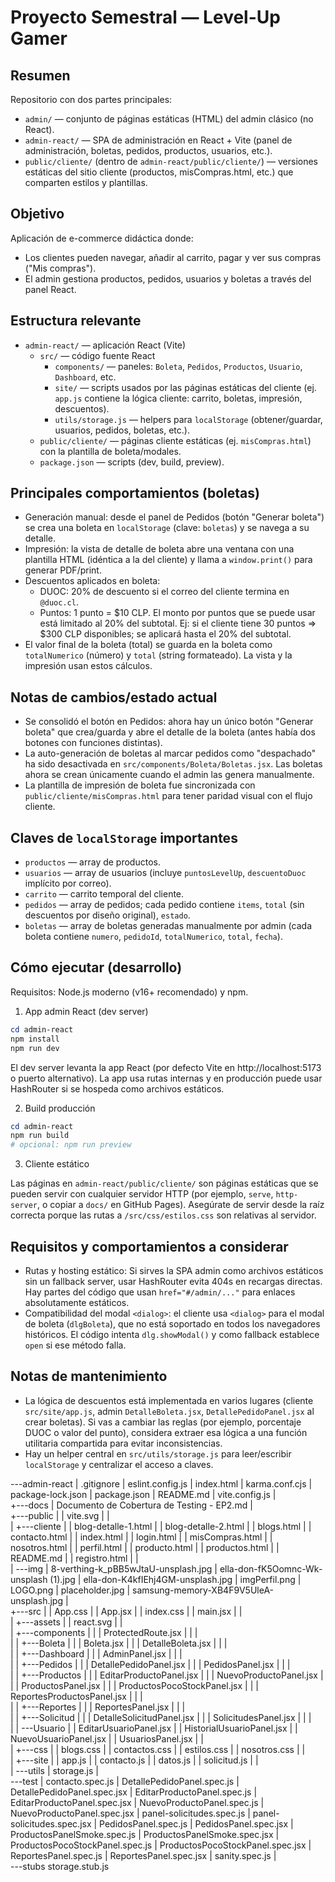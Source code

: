 # Proyecto Semestral — Level-Up Gamer

Resumen
-------
Repositorio con dos partes principales:

- `admin/` — conjunto de páginas estáticas (HTML) del admin clásico (no React).
- `admin-react/` — SPA de administración en React + Vite (panel de administración, boletas, pedidos, productos, usuarios, etc.).
- `public/cliente/` (dentro de `admin-react/public/cliente/`) — versiones estáticas del sitio cliente (productos, misCompras.html, etc.) que comparten estilos y plantillas.

Objetivo
--------
Aplicación de e-commerce didáctica donde:
- Los clientes pueden navegar, añadir al carrito, pagar y ver sus compras ("Mis compras").
- El admin gestiona productos, pedidos, usuarios y boletas a través del panel React.

Estructura relevante
--------------------
- `admin-react/` — aplicación React (Vite)
  - `src/` — código fuente React
    - `components/` — paneles: `Boleta`, `Pedidos`, `Productos`, `Usuario`, `Dashboard`, etc.
    - `site/` — scripts usados por las páginas estáticas del cliente (ej. `app.js` contiene la lógica cliente: carrito, boletas, impresión, descuentos).
    - `utils/storage.js` — helpers para `localStorage` (obtener/guardar, usuarios, pedidos, boletas, etc.).
  - `public/cliente/` — páginas cliente estáticas (ej. `misCompras.html`) con la plantilla de boleta/modales.
  - `package.json` — scripts (dev, build, preview).

Principales comportamientos (boletas)
-----------------------------------
- Generación manual: desde el panel de Pedidos (botón "Generar boleta") se crea una boleta en `localStorage` (clave: `boletas`) y se navega a su detalle.
- Impresión: la vista de detalle de boleta abre una ventana con una plantilla HTML (idéntica a la del cliente) y llama a `window.print()` para generar PDF/print.
- Descuentos aplicados en boleta:
  - DUOC: 20% de descuento si el correo del cliente termina en `@duoc.cl`.
  - Puntos: 1 punto = $10 CLP. El monto por puntos que se puede usar está limitado al 20% del subtotal. Ej: si el cliente tiene 30 puntos => $300 CLP disponibles; se aplicará hasta el 20% del subtotal.
- El valor final de la boleta (total) se guarda en la boleta como `totalNumerico` (número) y `total` (string formateado). La vista y la impresión usan estos cálculos.

Notas de cambios/estado actual
-----------------------------
- Se consolidó el botón en Pedidos: ahora hay un único botón "Generar boleta" que crea/guarda y abre el detalle de la boleta (antes había dos botones con funciones distintas).
- La auto-generación de boletas al marcar pedidos como "despachado" ha sido desactivada en `src/components/Boleta/Boletas.jsx`. Las boletas ahora se crean únicamente cuando el admin las genera manualmente.
- La plantilla de impresión de boleta fue sincronizada con `public/cliente/misCompras.html` para tener paridad visual con el flujo cliente.

Claves de `localStorage` importantes
-----------------------------------
- `productos` — array de productos.
- `usuarios` — array de usuarios (incluye `puntosLevelUp`, `descuentoDuoc` implícito por correo).
- `carrito` — carrito temporal del cliente.
- `pedidos` — array de pedidos; cada pedido contiene `items`, `total` (sin descuentos por diseño original), `estado`.
- `boletas` — array de boletas generadas manualmente por admin (cada boleta contiene `numero`, `pedidoId`, `totalNumerico`, `total`, `fecha`).

Cómo ejecutar (desarrollo)
--------------------------
Requisitos: Node.js moderno (v16+ recomendado) y npm.

1) App admin React (dev server)

```powershell
cd admin-react
npm install
npm run dev
```

El dev server levanta la app React (por defecto Vite en http://localhost:5173 o puerto alternativo). La app usa rutas internas y en producción puede usar HashRouter si se hospeda como archivos estáticos.

2) Build producción

```powershell
cd admin-react
npm run build
# opcional: npm run preview
```

3) Cliente estático

Las páginas en `admin-react/public/cliente/` son páginas estáticas que se pueden servir con cualquier servidor HTTP (por ejemplo, `serve`, `http-server`, o copiar a `docs/` en GitHub Pages). Asegúrate de servir desde la raíz correcta porque las rutas a `/src/css/estilos.css` son relativas al servidor.

Requisitos y comportamientos a considerar
---------------------------------------
- Rutas y hosting estático: Si sirves la SPA admin como archivos estáticos sin un fallback server, usar HashRouter evita 404s en recargas directas. Hay partes del código que usan `href="#/admin/..."` para enlaces absolutamente estáticos.
- Compatibilidad del modal `<dialog>`: el cliente usa `<dialog>` para el modal de boleta (`dlgBoleta`), que no está soportado en todos los navegadores históricos. El código intenta `dlg.showModal()` y como fallback establece `open` si ese método falla.


Notas de mantenimiento
---------------------
- La lógica de descuentos está implementada en varios lugares (cliente `src/site/app.js`, admin `DetalleBoleta.jsx`, `DetallePedidoPanel.jsx` al crear boletas). Si vas a cambiar las reglas (por ejemplo, porcentaje DUOC o valor del punto), considera extraer esa lógica a una función utilitaria compartida para evitar inconsistencias.
- Hay un helper central en `src/utils/storage.js` para leer/escribir `localStorage` y centralizar el acceso a claves.


\---admin-react
    |   .gitignore
    |   eslint.config.js
    |   index.html
    |   karma.conf.cjs
    |   package-lock.json
    |   package.json
    |   README.md
    |   vite.config.js
    |   
    +---docs
    |       Documento de Cobertura de Testing - EP2.md
    |       
    +---public
    |   |   vite.svg
    |   |   
    |   +---cliente
    |   |       blog-detalle-1.html
    |   |       blog-detalle-2.html
    |   |       blogs.html
    |   |       contacto.html
    |   |       index.html
    |   |       login.html
    |   |       misCompras.html
    |   |       nosotros.html
    |   |       perfil.html
    |   |       producto.html
    |   |       productos.html
    |   |       README.md
    |   |       registro.html
    |   |       
    |   \---img
    |           8-verthing-k_pBB5wJtaU-unsplash.jpg
    |           ella-don-fK5Oomnc-Wk-unsplash (1).jpg
    |           ella-don-K4kfIEhj4GM-unsplash.jpg
    |           imgPerfil.png
    |           LOGO.png
    |           placeholder.jpg
    |           samsung-memory-XB4F9V5UleA-unsplash.jpg
    |           
    +---src
    |   |   App.css
    |   |   App.jsx
    |   |   index.css
    |   |   main.jsx
    |   |   
    |   +---assets
    |   |       react.svg
    |   |       
    |   +---components
    |   |   |   ProtectedRoute.jsx
    |   |   |   
    |   |   +---Boleta
    |   |   |       Boleta.jsx
    |   |   |       DetalleBoleta.jsx
    |   |   |       
    |   |   +---Dashboard
    |   |   |       AdminPanel.jsx
    |   |   |       
    |   |   +---Pedidos
    |   |   |       DetallePedidoPanel.jsx
    |   |   |       PedidosPanel.jsx
    |   |   |       
    |   |   +---Productos
    |   |   |       EditarProductoPanel.jsx
    |   |   |       NuevoProductoPanel.jsx
    |   |   |       ProductosPanel.jsx
    |   |   |       ProductosPocoStockPanel.jsx
    |   |   |       ReportesProductosPanel.jsx
    |   |   |       
    |   |   +---Reportes
    |   |   |       ReportesPanel.jsx
    |   |   |       
    |   |   +---Solicitud
    |   |   |       DetalleSolicitudPanel.jsx
    |   |   |       SolicitudesPanel.jsx
    |   |   |       
    |   |   \---Usuario
    |   |           EditarUsuarioPanel.jsx
    |   |           HistorialUsuarioPanel.jsx
    |   |           NuevoUsuarioPanel.jsx
    |   |           UsuariosPanel.jsx
    |   |           
    |   +---css
    |   |       blogs.css
    |   |       contactos.css
    |   |       estilos.css
    |   |       nosotros.css
    |   |       
    |   +---site
    |   |       app.js
    |   |       contacto.js
    |   |       datos.js
    |   |       solicitud.js
    |   |       
    |   \---utils
    |           storage.js
    |           
    \---test
        |   contacto.spec.js
        |   DetallePedidoPanel.spec.js
        |   DetallePedidoPanel.spec.jsx
        |   EditarProductoPanel.spec.js
        |   EditarProductoPanel.spec.jsx
        |   NuevoProductoPanel.spec.js
        |   NuevoProductoPanel.spec.jsx
        |   panel-solicitudes.spec.js
        |   panel-solicitudes.spec.jsx
        |   PedidosPanel.spec.js
        |   PedidosPanel.spec.jsx
        |   ProductosPanelSmoke.spec.js
        |   ProductosPanelSmoke.spec.jsx
        |   ProductosPocoStockPanel.spec.js
        |   ProductosPocoStockPanel.spec.jsx
        |   ReportesPanel.spec.js
        |   ReportesPanel.spec.jsx
        |   sanity.spec.js
        |   
        \---stubs
                storage.stub.js
